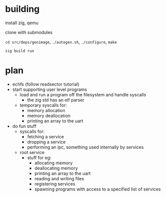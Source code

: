 # building

install zig, qemu

clone with submodules

`cd src/deps/genimage`, `./autogen.sh`, `./configure`, `make`

`zig build run`

# plan

- echfs (follow readsector tutorial)
- start supporting user level programs
  - load and run a program off the filesystem and handle syscalls
    - the zig std has an elf parser
  - temporary syscalls for:
    - memory allocation
    - memory deallocation
    - printing an array to the uart
- do fun stuff
  - syscalls for:
    - fetching a service
    - dropping a service
    - performing an ipc, something used internally by services
  - root service
    - stuff for eg:
      - allocating memory
      - deallocating memory
      - printing an array to the uart
      - reading and writing files
      - registering services
      - spawning programs with access to a specified list of services
